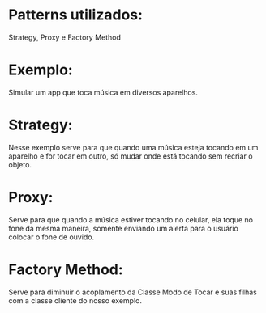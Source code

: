 # Patterns utilizados:
Strategy, Proxy e Factory Method

# Exemplo:
Simular um app que toca música em diversos aparelhos.

# Strategy:
Nesse exemplo serve para que quando uma música esteja tocando em um aparelho e for tocar em outro, só mudar onde está tocando sem recriar o objeto.

# Proxy:
Serve para que quando a música estiver tocando no celular, ela toque no fone da mesma maneira, somente enviando um alerta para o usuário colocar o fone de ouvido.

# Factory Method:
Serve para diminuir o acoplamento da Classe Modo de Tocar e suas filhas com a classe cliente do nosso exemplo.

